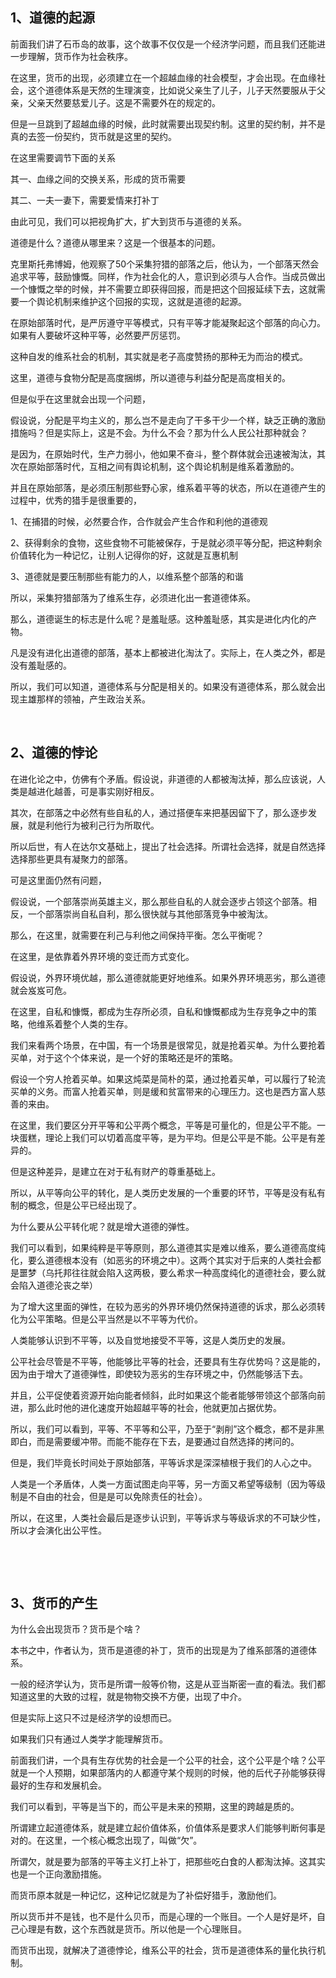 <h2>1、道德的起源</h2><p data-pid="gNO2g5OT">前面我们讲了石币岛的故事，这个故事不仅仅是一个经济学问题，而且我们还能进一步理解，货币作为社会秩序。</p><p data-pid="FPyM8Wpf">在这里，货币的出现，必须建立在一个超越血缘的社会模型，才会出现。在血缘社会，这个道德体系是天然的生理演变，比如说父亲生了儿子，儿子天然要服从于父亲，父亲天然要慈爱儿子。这是不需要外在的规定的。</p><p data-pid="KasylqJC">但是一旦跳到了超越血缘的时候，此时就需要出现契约制。这里的契约制，并不是真的去签一份契约，货币就是这里的契约。</p><p data-pid="LgH4wcBv">在这里需要调节下面的关系</p><p data-pid="iloc6V-S">其一、血缘之间的交换关系，形成的货币需要</p><p data-pid="2FSL8laX">其二、一夫一妻下，需要爱情来打补丁</p><p data-pid="lMcHs4fG">由此可见，我们可以把视角扩大，扩大到货币与道德的关系。</p><p data-pid="dvRLsabd">道德是什么？道德从哪里来？这是一个很基本的问题。</p><p data-pid="fRVZbjmS">克里斯托弗博姆，他观察了50个采集狩猎的部落之后，他认为，一个部落天然会追求平等，鼓励慷慨。同样，作为社会化的人，意识到必须与人合作。当成员做出一个慷慨之举的时候，并不需要立即获得回报，而是把这个回报延续下去，这就需要一个舆论机制来维护这个回报的实现，这就是道德的起源。</p><p data-pid="5aZG2NEN">在原始部落时代，是严厉遵守平等模式，只有平等才能凝聚起这个部落的向心力。如果有人要破坏这种平等，必然要严厉惩罚。</p><p data-pid="76Sxl-K0">这种自发的维系社会的机制，其实就是老子高度赞扬的那种无为而治的模式。</p><p data-pid="fjZjY1Fl">这里，道德与食物分配是高度捆绑，所以道德与利益分配是高度相关的。</p><p data-pid="YIoFSI6D">但是似乎在这里就会出现一个问题，</p><p data-pid="bbiYMM-W">假设说，分配是平均主义的，那么岂不是走向了干多干少一个样，缺乏正确的激励措施吗？但是实际上，这是不会。为什么不会？那为什么人民公社那种就会？</p><p data-pid="pGRoNXro">是因为，在原始时代，生产力弱小，他如果不奋斗，整个群体就会迅速被淘汰，其次在原始部落时代，互相之间有舆论机制，这个舆论机制是维系着激励的。</p><p data-pid="x6DiWQ-4">并且在原始部落，是必须压制那些野心家，维系着平等的状态，所以在道德产生的过程中，优秀的猎手是很重要的，</p><p data-pid="NWCp2h_J">1、在捕猎的时候，必然要合作，合作就会产生合作和利他的道德观</p><p data-pid="bgiq_gou">2、获得剩余的食物，这些食物不可能被保存，于是就必须平等分配，把这种剩余价值转化为一种记忆，让别人记得你的好，这就是互惠机制</p><p data-pid="xK7XcQjt">3、道德就是要压制那些有能力的人，以维系整个部落的和谐</p><p data-pid="iD3lAd46">所以，采集狩猎部落为了维系生存，必须进化出一套道德体系。</p><p data-pid="gvYHHO5Z">那么，道德诞生的标志是什么呢？是羞耻感。这种羞耻感，其实是进化内化的产物。</p><p data-pid="TfTEua_I">凡是没有进化出道德的部落，基本上都被进化淘汰了。实际上，在人类之外，都是没有羞耻感的。</p><p data-pid="SploHO46">所以，我们可以知道，道德体系与分配是相关的。如果没有道德体系，那么就会出现主雄那样的领袖，产生政治关系。</p><p><br></p><h2>2、道德的悖论</h2><p data-pid="0jTfE96f">在进化论之中，仿佛有个矛盾。假设说，非道德的人都被淘汰掉，那么应该说，人类是越进化越善，可是事实刚好相反。</p><p data-pid="3tezKYjb">其次，在部落之中必然有些自私的人，通过搭便车来把基因留下了，那么逐步发展，就是利他行为被利己行为所取代。</p><p data-pid="bW_y27Wv">所以后世，有人在达尔文基础上，提出了社会选择。所谓社会选择，就是自然选择选择那些更具有凝聚力的部落。</p><p data-pid="iJt9e9fI">可是这里面仍然有问题，</p><p data-pid="F1e8MbL5">假设说，一个部落崇尚英雄主义，那么那些自私的人就会逐步占领这个部落。相反，一个部落崇尚自私自利，那么很快就与其他部落竞争中被淘汰。</p><p data-pid="E5oHCG5w">那么，在这里，就需要在利己与利他之间保持平衡。怎么平衡呢？</p><p data-pid="o-QW8vVL">在这里，是依靠着外界环境的变迁而方式变化。</p><p data-pid="xrP27Sr-">假设说，外界环境优越，那么道德就能更好地维系。如果外界环境恶劣，那么道德就会岌岌可危。</p><p data-pid="OHlynQuM">在这里，自私和慷慨，都成为生存所必须，自私和慷慨都成为生存竞争之中的策略，他维系着整个人类的生存。</p><p data-pid="lzHzaJFC">我们来看两个场景，在中国，有一个场景是很常见，就是抢着买单。为什么要抢着买单，对于这个个体来说，是一个好的策略还是坏的策略。</p><p data-pid="3-jezOr5">假设一个穷人抢着买单。如果这炖菜是简朴的菜，通过抢着买单，可以履行了轮流买单的义务。而富人抢着买单，则是缓和贫富带来的心理压力。这也是西方富人慈善的来由。</p><p data-pid="z9TTHByr">在这里，我们要区分开平等和公平两个概念，平等是可量化的，但是公平不能。一块蛋糕，理论上我们可以切着高度平等，是为平均。但是公平是不能。公平是有差异的。</p><p data-pid="eUJVXw1v">但是这种差异，是建立在对于私有财产的尊重基础上。</p><p data-pid="qnG_KloX">所以，从平等向公平的转化，是人类历史发展的一个重要的环节，平等是没有私有制的概念，但是公平已经出现了。</p><p data-pid="oP-gtcOn">为什么要从公平转化呢？就是增大道德的弹性。</p><p data-pid="XyZ6g0-h">我们可以看到，如果纯粹是平等原则，那么道德其实是难以维系，要么道德高度纯化，要么道德根本没有（如恶劣的环境之中）。这两个其实对于后来的人类社会都是噩梦（乌托邦往往就会陷入这两极，要么希求一种高度纯化的道德社会，要么就会陷入道德沦丧之举）</p><p data-pid="ZZDW30h6">为了增大这里面的弹性，在较为恶劣的外界环境仍然保持道德的诉求，那么必须转化为公平策略。但是公平当然是以不平等为代价。</p><p data-pid="eJ9FPnop">人类能够认识到不平等，以及自觉地接受不平等，这是人类历史的发展。</p><p data-pid="CDt0OLHe">公平社会尽管是不平等，他能够比平等的社会，还要具有生存优势吗？这是能的，因为由于增大了道德弹性，即使较为恶劣的生存环境之中，仍然能够活下去。</p><p data-pid="dabZySEl">并且，公平促使着资源开始向能者倾斜，此时如果这个能者能够带领这个部落向前进，那么此时他的进化速度开始超越平等的社会，他就更加占据优势。</p><p data-pid="NfEMiNae">所以，我们可以看到，平等、不平等和公平，乃至于“剥削”这个概念，都不是非黑即白，而是需要缓冲带。而能不能存在下去，是要通过自然选择的拷问的。</p><p data-pid="pJsazM73">但是，我们毕竟长时间处于原始部落，平等诉求是深深植根于我们的人心之中。</p><p data-pid="rNMtnrNu">人类是一个矛盾体，人类一方面试图走向平等，另一方面又希望等级制（因为等级制是不自由的社会，但是是可以免除责任的社会）。</p><p data-pid="rVPYFqh9">所以，在这里，人类社会最后是逐步认识到，平等诉求与等级诉求的不可缺少性，所以才会演化出公平性。</p><p><br></p><p><br></p><h2>3、货币的产生</h2><p data-pid="ZvSneHSH">为什么会出现货币？货币是个啥？</p><p data-pid="oOTAgmQY">本书之中，作者认为，货币是道德的补丁，货币的出现是为了维系部落的道德体系。</p><p data-pid="I-QSYl6H">一般的经济学认为，货币是所谓一般等价物，这是从亚当斯密一直的看法。我们都知道这里的大致的过程，就是物物交换不方便，出现了中介。</p><p data-pid="d2mpBukH">但是实际上这只不过是经济学的设想而已。</p><p data-pid="BjN4sjw_">如果我们只有通过人类学才能理解货币。</p><p data-pid="tq4q8AJN">前面我们讲，一个具有生存优势的社会是一个公平的社会，这个公平是个啥？公平就是一个人预期，如果部落内的人都遵守某个规则的时候，他的后代子孙能够获得最好的生存和发展机会。</p><p data-pid="OpjzZA5G">我们可以看到，平等是当下的，而公平是未来的预期，这里的跨越是质的。</p><p data-pid="bWNItphf">所谓建立起道德体系，就是建立起价值体系，价值体系是要求人们能够判断何事是对的。在这里，一个核心概念出现了，叫做“欠”。</p><p data-pid="QNPu_tIt">所谓欠，就是要为部落的平等主义打上补丁，把那些吃白食的人都淘汰掉。这其实也是一个正向激励措施。</p><p data-pid="l1mKeyJS">而货币原本就是一种记忆，这种记忆就是为了补偿好猎手，激励他们。</p><p data-pid="ZU4FUmeY">所以货币并不是钱，也不是什么贝币，而是心理的一个账目。一个人是好是坏，自己心理是有数，这个东西就是货币。所以他是一个心理账目。</p><p data-pid="HRr7huep">而货币出现，就解决了道德悖论，维系公平的社会，货币是道德体系的量化执行机制。</p>